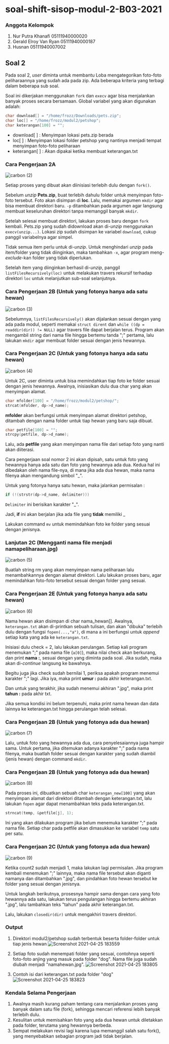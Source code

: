 # soal-shift-sisop-modul-2-B03-2021

### Anggota Kelompok
1. Nur Putra Khanafi     05111940000020
2. Gerald Elroy Van Ryan 05111940000187
3. Husnan                05111940007002

## Soal 2

Pada soal 2, *user* diminta untuk membantu Loba mengategorikan foto-foto peliharaannya yang sudah ada pada zip. Ada beberapa kriteria yang terbagi dalam beberapa sub soal.

Soal ini dikerjakan menggunakan `fork` dan `execv` agar bisa menjalankan banyak proses secara bersamaan. Global variabel yang akan digunakan adalah:

```c
char download[] = "/home/frozz/Downloads/pets.zip";
char loc[] = "/home/frozz/modul2/petshop";
char keterangan[100] = "";
```

- download[ ] : Menyimpan lokasi pets.zip berada
- loc[ ] : Menyimpan lokasi folder petshop yang nantinya menjadi tempat menyimpan foto-foto peliharaan
- keterangan[ ] : Akan dipakai ketika membuat keterangan.txt

### Cara Pengerjaan 2A

![carbon (2)](https://user-images.githubusercontent.com/64303057/115360716-187a0080-a1ea-11eb-882f-2ce215845221.png)

Setiap proses yang dibuat akan diinisiasi terlebih dulu dengan `fork()`.

Sebelum *unzip* **Pets.zip**, buat terlebih dahulu folder untuk menyimpan foto-foto tersebut. Foto akan disimpan di **loc**. Lalu, memakai argumen `mkdir` agar bisa membuat direktori baru. `-p` ditambahkan pada argumen agar langsung membuat keseluruhan direktori tanpa memanggil banyak `mkdir`.

Setelah selesai membuat direktori, lakukan proses baru dengan `fork` kembali. Pets.zip yang sudah didownload akan di-*unzip* menggunakan `execv(unzip...)`. Lokasi zip sudah disimpan ke variabel `download`, cukup panggil variabelnya agar simpel. 

Tidak semua item perlu untuk di-*unzip*. Untuk menghindari *unzip* pada item/folder yang tidak diinginkan, maka tambahkan `-x`, agar program meng-*exclude*-kan folder yang tidak diperlukan. 

Setelah item yang diinginkan berhasil di-*unzip*, panggil `listFilesRecursively(loc)` untuk melakukan travers rekursif terhadap direktori `loc` untuk melanjutkan sub-soal selanjutnya.

### Cara Pengerjaan 2B (Untuk yang fotonya hanya ada satu hewan)

![carbon (3)](https://user-images.githubusercontent.com/64303057/115986381-1349f680-a5da-11eb-9440-f7615e44aed3.png)

Sebelumnya,  `listFilesRecursively()` akan dijalankan sesuai dengan yang ada pada modul, seperti memakai `struct dirent` dan `while ((dp = readdir(dir)) != NULL)` agar travers file dapat berjalan terus. Program akan mengambil string dari nama file hingga bertemu tanda ";" pertama, lalu lakukan `mkdir` agar membuat folder sesuai dengan jenis hewannya.

### Cara Pengerjaan 2C (Untuk yang fotonya hanya ada satu hewan)

![carbon (4)](https://user-images.githubusercontent.com/64303057/115987123-e5ff4780-a5dd-11eb-8fb9-ad9fde573397.png)

Untuk 2C, user diminta untuk bisa memindahkan tiap foto ke folder sesuai dengan jenis hewannya. Awalnya, inisiasikan dulu dua char yang akan menyimpan alamat.

```c
char mfolder[100] = "/home/frozz/modul2/petshop/";
strcat(mfolder, dp->d_name);
```

**mfolder** akan berfungsi untuk menyimpan alamat direktori petshop, ditambah dengan nama folder untuk tiap hewan yang baru saja dibuat. 

```c
char petfile[100] = "";
strcpy(petfile, dp->d_name);
```
Lalu, ada **petfile** yang akan menyimpan nama file dari setiap foto yang nanti akan diiterasi.

Cara pengerjaan soal nomor 2 ini akan dipisah, satu untuk foto yang hewannya hanya  ada satu dan foto yang hewannya ada dua. Kedua hal ini dibedakan oleh nama file-nya, di mana jika ada dua hewan, maka nama filenya akan mengandung simbol "_".

Untuk yang fotonya hanya satu hewan, maka jalankan permisalan : 
```c
if (!(strstr(dp->d_name, delimiter)))
```

`Delimiter` ini berisikan karakter "_".

Jadi, **if** ini akan berjalan jika ada file yang **tidak** memiliki _

Lakukan command `mv` untuk memindahkan foto ke folder yang sesuai dengan jenisnya.

### Lanjutan 2C (Mengganti nama file menjadi namapeliharaan.jpg)

![carbon (5)](https://user-images.githubusercontent.com/64303057/115989697-c66e1c00-a5e9-11eb-8c57-6015b1677051.png)

Buatlah string rm yang akan menyimpan nama peliharaan lalu menambahkannya dengan alamat direktori. Lalu lakukan proses baru, agar memindahkan foto-foto tersebut sesuai dengan folder yang sesuai.

### Cara Pengerjaan 2E (Untuk yang fotonya hanya ada satu hewan)

![carbon (6)](https://user-images.githubusercontent.com/64303057/115989940-ff5ac080-a5ea-11eb-83cf-306db6190d88.png)

Nama hewan akan disimpan di char nama_hewan[]. Awalnya, `keterangan.txt` akan di-printkan sebuah tulisan, dan akan "dibuka" terlebih dulu dengan fungsi `fopen(...,"a")`, di mana a ini berfungsi untuk *append* setiap kata yang ada ke `keterangan.txt`.

Inisiasi dulu check = 2, lalu lakukan perulangan. Setiap kali program menemukan ";" pada nama file (`a[0]`), maka nilai check akan berkurang, dan print **nama :**, sesuai dengan yang diminta pada soal. Jika sudah, maka akan di-*continue* langsung ke bawahnya.

Begitu juga jika check sudah bernilai 1, periksa apakah program menemui karakter ";" lagi. Jika iya, maka print **umur :** pada akhir keterangan.txt.

Dan untuk yang terakhir, jika sudah menemui akhiran ".jpg", maka print **tahun :** pada akhir txt. 

Jika semua kondisi ini belum terpenuhi, maka print nama hewan dan data lainnya ke keterangan.txt hingga perulangan telah selesai.

### Cara Pengerjaan 2B (Untuk yang fotonya ada dua hewan)

![carbon (7)](https://user-images.githubusercontent.com/64303057/115990499-c7a14800-a5ed-11eb-9cce-cd0ec9a8587f.png)

Lalu, untuk foto yang hewannya ada dua, cara penyelesaiannya juga hampir sama. Untuk pertama, jika ditemukan adanya karakter ";" pada nama filenya, maka buatlah folder sesuai dengan karakter yang sudah diambil (jenis hewan) dengan command `mkdir`.


### Cara Pengerjaan 2B (Untuk yang fotonya ada dua hewan)

![carbon (8)](https://user-images.githubusercontent.com/64303057/115991062-bf96d780-a5f0-11eb-90e3-7a3c993e3c89.png)

Pada proses ini, dibuatkan sebuah char `keterangan_new[100]` yang akan menyimpan alamat dari direktori ditambah dengan keterangan.txt, lalu lakukan `fopen` agar dapat menambahkan teks pada keterangan.txt.

```c
strncat(temp, &petfile[j], 1);
```

Ini yang akan dilakukan program jika belum menemuka karakter ";" pada nama file. Setiap char pada petfile akan dimasukkan ke variabel `temp` satu per satu.

### Cara Pengerjaan 2C (Untuk yang fotonya ada dua hewan)

![carbon (9)](https://user-images.githubusercontent.com/64303057/115991439-9aa36400-a5f2-11eb-97a7-092cdab50831.png)

Ketika count2 sudah menjadi 1, maka lakukan lagi permisalan. Jika program kembali menemukan ";" lainnya, maka nama file tersebut akan diganti namanya dan ditambahkan ".jpg", dan pindahkan foto hewan tersebut ke folder yang sesuai dengan jenisnya.

Untuk langkah berikutnya, prosesnya hampir sama dengan cara yang foto hewannya ada satu, lakukan terus pengulangan hingga bertemu akhiran ".jpg", lalu tambahkan teks "tahun" pada akhir keterangan.txt. 

Lalu, lakukan `closedir(dir)` untuk mengakhiri travers direktori.

### Output

1. Direktori modul2/petshop sudah terbentuk beserta folder-folder untuk tiap jenis hewan
![Screenshot 2021-04-25 183559](https://user-images.githubusercontent.com/64303057/115991930-28804e80-a5f5-11eb-826e-d6164a9d340f.png)

2. Setiap foto sudah menempati folder yang sesuai, contohnya seperti foto-foto anjing yang masuk pada folder "dog". Nama file juga sudah diubah menjadi "namahewan.jpg".
![Screenshot 2021-04-25 183805](https://user-images.githubusercontent.com/64303057/115992016-9cbaf200-a5f5-11eb-8961-4f06769e262c.png)

3. Contoh isi dari keterangan.txt pada folder "dog"
![Screenshot 2021-04-25 183823](https://user-images.githubusercontent.com/64303057/115992028-aba1a480-a5f5-11eb-9d3a-4ec00d1a3054.png)

### Kendala Selama Pengerjaan

1. Awalnya masih kurang paham tentang cara menjalankan proses yang banyak dalam satu file (fork), sehingga mencari referensi lebih banyak terlebih dulu.
2. Kesulitan untuk memisahkan foto yang ada dua hewan untuk diletakkan pada folder, terutama yang hewannya berbeda.
3. Sempat melakukan revisi lagi karena lupa memanggil salah satu fork(), yang menyebabkan sebagian program jadi tidak berjalan.


